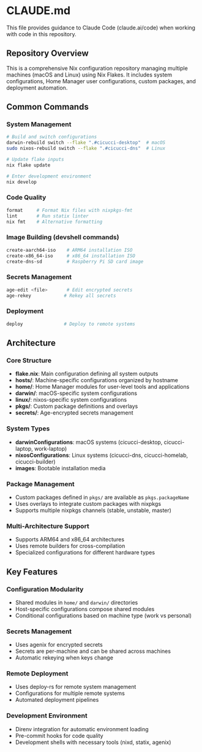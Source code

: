 # CLAUDE.md

This file provides guidance to Claude Code (claude.ai/code) when working with code in this repository.

## Repository Overview

This is a comprehensive Nix configuration repository managing multiple machines (macOS and Linux) using Nix Flakes. It includes system configurations, Home Manager user configurations, custom packages, and deployment automation.

## Common Commands

### System Management
```bash
# Build and switch configurations
darwin-rebuild switch --flake ".#cicucci-desktop"  # macOS
sudo nixos-rebuild switch --flake ".#cicucci-dns"  # Linux

# Update flake inputs
nix flake update

# Enter development environment
nix develop
```

### Code Quality
```bash
format     # Format Nix files with nixpkgs-fmt
lint       # Run statix linter
nix fmt    # Alternative formatting
```

### Image Building (devshell commands)
```bash
create-aarch64-iso    # ARM64 installation ISO
create-x86_64-iso     # x86_64 installation ISO
create-dns-sd         # Raspberry Pi SD card image
```

### Secrets Management
```bash
age-edit <file>       # Edit encrypted secrets
age-rekey            # Rekey all secrets
```

### Deployment
```bash
deploy               # Deploy to remote systems
```

## Architecture

### Core Structure
- **flake.nix**: Main configuration defining all system outputs
- **hosts/**: Machine-specific configurations organized by hostname
- **home/**: Home Manager modules for user-level tools and applications
- **darwin/**: macOS-specific system configurations
- **linux/**: nixos-specific system configurations
- **pkgs/**: Custom package definitions and overlays
- **secrets/**: Age-encrypted secrets management

### System Types
- **darwinConfigurations**: macOS systems (cicucci-desktop, cicucci-laptop, work-laptop)
- **nixosConfigurations**: Linux systems (cicucci-dns, cicucci-homelab, cicucci-builder)
- **images**: Bootable installation media

### Package Management
- Custom packages defined in `pkgs/` are available as `pkgs.packageName`
- Uses overlays to integrate custom packages with nixpkgs
- Supports multiple nixpkgs channels (stable, unstable, master)

### Multi-Architecture Support
- Supports ARM64 and x86_64 architectures
- Uses remote builders for cross-compilation
- Specialized configurations for different hardware types

## Key Features

### Configuration Modularity
- Shared modules in `home/` and `darwin/` directories
- Host-specific configurations compose shared modules
- Conditional configurations based on machine type (work vs personal)

### Secrets Management
- Uses agenix for encrypted secrets
- Secrets are per-machine and can be shared across machines
- Automatic rekeying when keys change

### Remote Deployment
- Uses deploy-rs for remote system management
- Configurations for multiple remote systems
- Automated deployment pipelines

### Development Environment
- Direnv integration for automatic environment loading
- Pre-commit hooks for code quality
- Development shells with necessary tools (nixd, statix, agenix)

